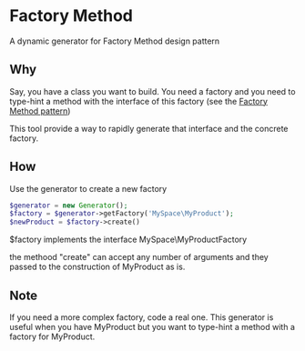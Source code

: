 # Factory Method

A dynamic generator for Factory Method design pattern

## Why

Say, you have a class you want to build. You need a factory and you need to type-hint
a method with the interface of this factory (see the [Factory Method pattern][1])

This tool provide a way to rapidly generate that interface and the concrete
factory.

## How

Use the generator to create a new factory

```php
$generator = new Generator();
$factory = $generator->getFactory('MySpace\MyProduct');
$newProduct = $factory->create()
```

$factory implements the interface MySpace\MyProductFactory

the methood "create" can accept any number of arguments and they passed to
the construction of MyProduct as is.

## Note

If you need a more complex factory, code a real one. This generator is useful
when you have MyProduct but you want to type-hint a method with a factory for
MyProduct.

[1]: http://www.oodesign.com/images/stories/factory%20method%20implementation%20-%20uml%20class%20diagram.gif